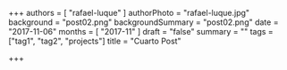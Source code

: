 +++
authors = [ "rafael-luque" ]
authorPhoto = "rafael-luque.jpg"
background = "post02.png"
backgroundSummary = "post02.png"
date = "2017-11-06"
months = [ "2017-11" ]
draft = "false"
summary = ""
tags = ["tag1", "tag2", "projects"]
title = "Cuarto Post"

+++

